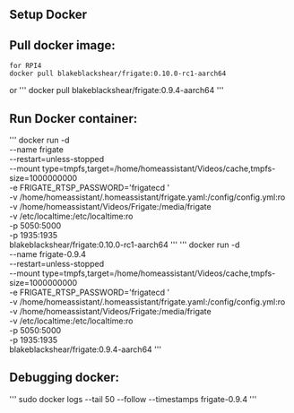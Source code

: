 ## Setup Docker
## Pull docker image:
```
for RPI4
docker pull blakeblackshear/frigate:0.10.0-rc1-aarch64 
```
or 
'''
docker pull blakeblackshear/frigate:0.9.4-aarch64
'''
## Run Docker container:
'''
docker run -d \
  --name frigate \
  --restart=unless-stopped \
  --mount type=tmpfs,target=/home/homeassistant/Videos/cache,tmpfs-size=1000000000 \
  -e FRIGATE_RTSP_PASSWORD='frigatecd ' \
  -v /home/homeassistant/.homeassistant/frigate.yaml:/config/config.yml:ro \
  -v /home/homeassistant/Videos/Frigate:/media/frigate \
  -v /etc/localtime:/etc/localtime:ro \
  -p 5050:5000 \
  -p 1935:1935 \
  blakeblackshear/frigate:0.10.0-rc1-aarch64
'''
'''
docker run -d \
  --name frigate-0.9.4 \
  --restart=unless-stopped \
  --mount type=tmpfs,target=/home/homeassistant/Videos/cache,tmpfs-size=1000000000 \
  -e FRIGATE_RTSP_PASSWORD='frigatecd ' \
  -v /home/homeassistant/.homeassistant/frigate.yaml:/config/config.yml:ro \
  -v /home/homeassistant/Videos/Frigate:/media/frigate \
  -v /etc/localtime:/etc/localtime:ro \
  -p 5050:5000 \
  -p 1935:1935 \
  blakeblackshear/frigate:0.9.4-aarch64
'''
## Debugging docker:
'''
sudo docker logs --tail 50 --follow --timestamps frigate-0.9.4
'''
